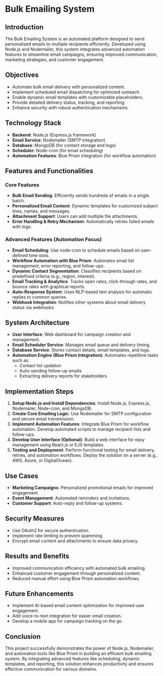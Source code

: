 # Bulk Emailing System

## Introduction
The Bulk Emailing System is an automated platform designed to send personalized emails to multiple recipients efficiently. Developed using Node.js and Nodemailer, this system integrates advanced automation features to streamline email campaigns, ensuring improved communication, marketing strategies, and customer engagement.

## Objectives
- Automate bulk email delivery with personalized content.
- Implement scheduled email dispatching for optimized outreach.
- Enable dynamic email templates with customizable placeholders.
- Provide detailed delivery status, tracking, and reporting.
- Enhance security with robust authentication mechanisms.

## Technology Stack
- **Backend**: Node.js (Express.js framework)
- **Email Service**: Nodemailer (SMTP integration)
- **Database**: MongoDB (for contact storage and logs)
- **Scheduler**: Node-cron (for email scheduling)
- **Automation Features**: Blue Prism integration (for workflow automation)

## Features and Functionalities

### Core Features
- **Bulk Email Sending**: Efficiently sends hundreds of emails in a single batch.
- **Personalized Email Content**: Dynamic templates for customized subject lines, names, and messages.
- **Attachment Support**: Users can add multiple file attachments.
- **Error Handling & Retry Mechanism**: Automatically retries failed emails with logs.

### Advanced Features (Automation Focus)
- **Email Scheduling**: Use node-cron to schedule emails based on user-defined time slots.
- **Workflow Automation with Blue Prism**: Automates email list management, error reporting, and follow-ups.
- **Dynamic Contact Segmentation**: Classifies recipients based on predefined criteria (e.g., region, interest).
- **Email Tracking & Analytics**: Tracks open rates, click-through rates, and bounce rates with graphical reports.
- **Auto-Response System**: Uses NLP-based text analysis for automatic replies to common queries.
- **Webhook Integration**: Notifies other systems about email delivery status via webhooks.

## System Architecture
- **User Interface**: Web dashboard for campaign creation and management.
- **Email Scheduler Service**: Manages email queue and delivery timing.
- **Database Service**: Stores contact details, email templates, and logs.
- **Automation Engine (Blue Prism Integration)**: Automates repetitive tasks such as:
  - Contact list updation
  - Auto-sending follow-up emails
  - Extracting delivery reports for stakeholders

## Implementation Steps
1. **Setup Node.js and Install Dependencies**: Install Node.js, Express.js, Nodemailer, Node-cron, and MongoDB.
2. **Create Core Emailing Logic**: Use Nodemailer for SMTP configuration and secure email transmission.
3. **Implement Automation Features**: Integrate Blue Prism for workflow automation. Develop automated scripts to manage recipient lists and follow-ups.
4. **Develop User Interface (Optional)**: Build a web interface for easy management using React.js or EJS templates.
5. **Testing and Deployment**: Perform functional testing for email delivery, retries, and automation workflows. Deploy the solution on a server (e.g., AWS, Azure, or DigitalOcean).

## Use Cases
- **Marketing Campaigns**: Personalized promotional emails for improved engagement.
- **Event Management**: Automated reminders and invitations.
- **Customer Support**: Auto-reply and follow-up systems.

## Security Measures
- Use OAuth2 for secure authentication.
- Implement rate limiting to prevent spamming.
- Encrypt email content and attachments to ensure data privacy.

## Results and Benefits
- Improved communication efficiency with automated bulk emailing.
- Enhanced customer engagement through personalized content.
- Reduced manual effort using Blue Prism automation workflows.

## Future Enhancements
- Implement AI-based email content optimization for improved user engagement.
- Add voice-to-text integration for easier email creation.
- Develop a mobile app for campaign tracking on the go.

## Conclusion
This project successfully demonstrates the power of Node.js, Nodemailer, and automation tools like Blue Prism in building an efficient bulk emailing system. By integrating advanced features like scheduling, dynamic templates, and reporting, this solution enhances productivity and ensures effective communication for various domains.